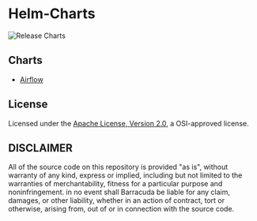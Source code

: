 # Helm-Charts
![Release Charts](https://github.com/luisfmcalado/helm-charts/workflows/Release%20Charts/badge.svg?branch=master)

## Charts
- [Airflow](./charts/airflow/README.md)

## License

Licensed under the [Apache License, Version 2.0](http://www.apache.org/licenses/LICENSE-2.0), a OSI-approved license.

## DISCLAIMER

All of the source code on this repository is provided "as is", without warranty of any kind,
express or implied, including but not limited to the warranties of merchantability,
fitness for a particular purpose and noninfringement. in no event shall Barracuda be liable for any claim,
damages, or other liability, whether in an action of contract, tort or otherwise, arising from,
out of or in connection with the source code.